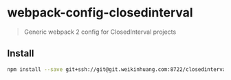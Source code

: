 # webpack-config-closedinterval

> Generic webpack 2 config for ClosedInterval projects

## Install

```sh
npm install --save git+ssh://git@git.weikinhuang.com:8722/closedinterval/webpack-config.git
```
